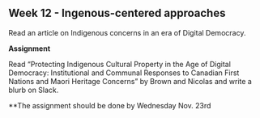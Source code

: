 ## Week 12 - Ingenous-centered approaches

Read an article on Indigenous concerns in an era of Digital Democracy.

**Assignment**  

Read “Protecting Indigenous Cultural Property in the Age of Digital Democracy: Institutional and Communal Responses to Canadian First Nations and Maori Heritage Concerns” by Brown and Nicolas and write a blurb on Slack.

**The assignment should be done by Wednesday Nov. 23rd
